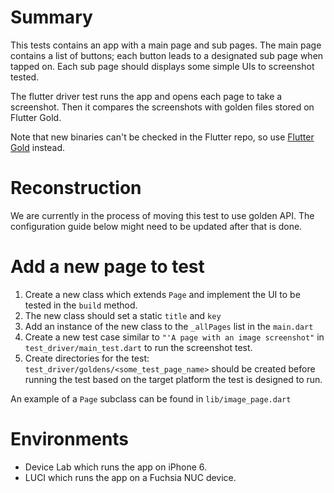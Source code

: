 # Summary

This tests contains an app with a main page and sub pages.
The main page contains a list of buttons; each button leads to a designated sub page when tapped on.
Each sub page should displays some simple UIs to screenshot tested.

The flutter driver test runs the app and opens each page to take a screenshot.
Then it compares the screenshots with golden files stored on Flutter Gold.

Note that new binaries can't be checked in the Flutter repo, so use [Flutter Gold](https://github.com/flutter/flutter/wiki/Writing-a-golden-file-test-for-package:flutter) instead.

# Reconstruction

We are currently in the process of moving this test to use golden API. The configuration guide below might need to be updated after that is done.

# Add a new page to test

1. Create a new class which extends `Page` and implement the UI to be tested in the `build` method.
2. The new class should set a static `title` and `key`
3. Add an instance of the new class to the `_allPages` list in the `main.dart`
4. Create a new test case similar to `"'A page with an image screenshot"` in `test_driver/main_test.dart` to run the screenshot test.
5. Create directories for the test: `test_driver/goldens/<some_test_page_name>` should be created before running the test based on the target platform the test is designed to run.

An example of a `Page` subclass can be found in `lib/image_page.dart`

# Environments

* Device Lab which runs the app on iPhone 6.
* LUCI which runs the app on a Fuchsia NUC device.
